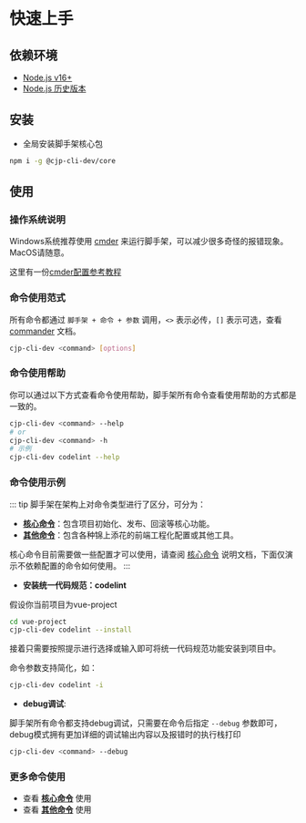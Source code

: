 <!-- 这个一级标题会作为sidebar配置的标题 -->
# 快速上手

## 依赖环境

- [Node.js v16+](https://nodejs.org/zh-cn)
- [Node.js 历史版本](https://nodejs.org/dist/)

## 安装

- 全局安装脚手架核心包

```bash
npm i -g @cjp-cli-dev/core
```

## 使用

### 操作系统说明

Windows系统推荐使用 [cmder](https://cmder.app/) 来运行脚手架，可以减少很多奇怪的报错现象。MacOS请随意。

这里有一份[cmder配置参考教程](https://blog.csdn.net/weixin_44205779/article/details/114657837)

### 命令使用范式

所有命令都通过 `脚手架 + 命令 + 参数` 调用，`<>` 表示必传，`[]` 表示可选，查看 [commander](https://github.com/tj/commander.js/blob/HEAD/Readme_zh-CN.md) 文档。

```bash
cjp-cli-dev <command> [options]
```

### 命令使用帮助

你可以通过以下方式查看命令使用帮助，脚手架所有命令查看使用帮助的方式都是一致的。

```bash
cjp-cli-dev <command> --help
# or
cjp-cli-dev <command> -h
# 示例
cjp-cli-dev codelint --help
```

### 命令使用示例

::: tip
脚手架在架构上对命令类型进行了区分，可分为：

- **[核心命令](./core-command.md)**：包含项目初始化、发布、回滚等核心功能。
- **[其他命令](./more-command.md)**：包含各种锦上添花的前端工程化配置或其他工具。

核心命令目前需要做一些配置才可以使用，请查阅 [核心命令](./core-command.md) 说明文档，下面仅演示不依赖配置的命令如何使用。
:::

- **安装统一代码规范：codelint**

假设你当前项目为vue-project

```bash
cd vue-project
cjp-cli-dev codelint --install
```

接着只需要按照提示进行选择或输入即可将统一代码规范功能安装到项目中。

命令参数支持简化，如：

```bash
cjp-cli-dev codelint -i
```

- **debug调试**:

脚手架所有命令都支持debug调试，只需要在命令后指定 `--debug` 参数即可，debug模式拥有更加详细的调试输出内容以及报错时的执行栈打印

```bash
cjp-cli-dev <command> --debug
```

### 更多命令使用

- 查看 **[核心命令](./core-command.md)** 使用
- 查看 **[其他命令](./more-command.md)** 使用
